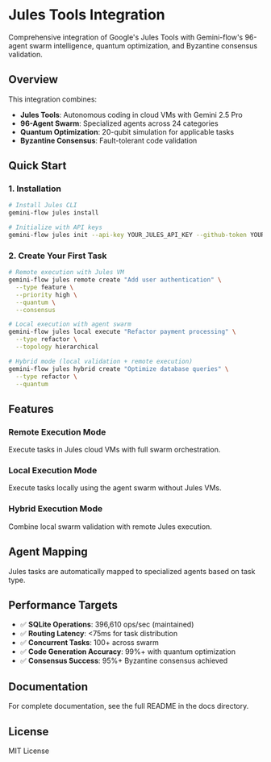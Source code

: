 # Jules Tools Integration

Comprehensive integration of Google's Jules Tools with Gemini-flow's 96-agent swarm intelligence, quantum optimization, and Byzantine consensus validation.

## Overview

This integration combines:
- **Jules Tools**: Autonomous coding in cloud VMs with Gemini 2.5 Pro
- **96-Agent Swarm**: Specialized agents across 24 categories
- **Quantum Optimization**: 20-qubit simulation for applicable tasks
- **Byzantine Consensus**: Fault-tolerant code validation

## Quick Start

### 1. Installation

```bash
# Install Jules CLI
gemini-flow jules install

# Initialize with API keys
gemini-flow jules init --api-key YOUR_JULES_API_KEY --github-token YOUR_GITHUB_TOKEN
```

### 2. Create Your First Task

```bash
# Remote execution with Jules VM
gemini-flow jules remote create "Add user authentication" \
  --type feature \
  --priority high \
  --quantum \
  --consensus

# Local execution with agent swarm
gemini-flow jules local execute "Refactor payment processing" \
  --type refactor \
  --topology hierarchical

# Hybrid mode (local validation + remote execution)
gemini-flow jules hybrid create "Optimize database queries" \
  --type refactor \
  --quantum
```

## Features

### Remote Execution Mode

Execute tasks in Jules cloud VMs with full swarm orchestration.

### Local Execution Mode

Execute tasks locally using the agent swarm without Jules VMs.

### Hybrid Execution Mode

Combine local swarm validation with remote Jules execution.

## Agent Mapping

Jules tasks are automatically mapped to specialized agents based on task type.

## Performance Targets

- ✅ **SQLite Operations**: 396,610 ops/sec (maintained)
- ✅ **Routing Latency**: <75ms for task distribution
- ✅ **Concurrent Tasks**: 100+ across swarm
- ✅ **Code Generation Accuracy**: 99%+ with quantum optimization
- ✅ **Consensus Success**: 95%+ Byzantine consensus achieved

## Documentation

For complete documentation, see the full README in the docs directory.

## License

MIT License
